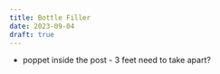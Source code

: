 ```yaml
---
title: Bottle Filler 
date: 2023-09-04
draft: true 
---
```


<!-- [https://www.brewersfriend.com/homebrew/recipe/view/1289160/kingston-jpa](https://www.brewersfriend.com/homebrew/recipe/view/1289160/kingston-jpa)  -->


<!-- [![pot](/images/2023-09-04/1.jpg "treatment")](/images/2023-09-04/1.jpg) -->

- poppet inside the post - 3 feet need to take apart?


